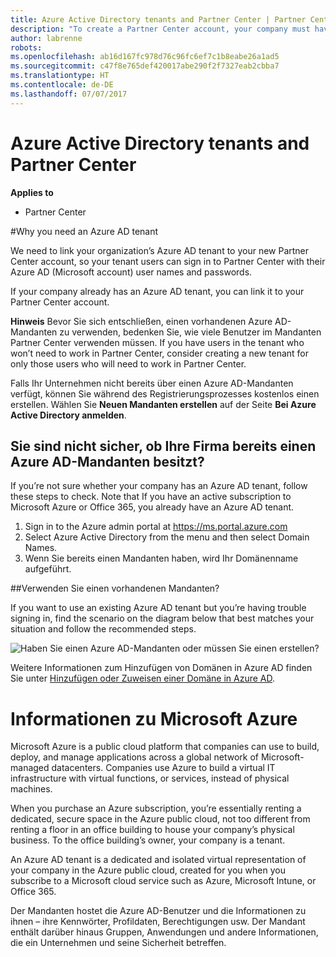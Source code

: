 ```yaml
---
title: Azure Active Directory tenants and Partner Center | Partner Center
description: "To create a Partner Center account, your company must have an Azure Active Directory (Azure AD) tenant. Azure AD is Microsoft’s cloud-based directory and identity management service."
author: labrenne
robots: 
ms.openlocfilehash: ab16d167fc978d76c96fc6ef7c1b8eabe26a1ad5
ms.sourcegitcommit: c47f8e765def420017abe290f2f7327eab2cbba7
ms.translationtype: HT
ms.contentlocale: de-DE
ms.lasthandoff: 07/07/2017
---
```

# <a name="azure-active-directory-tenants-and-partner-center"></a>Azure Active Directory tenants and Partner Center  

**Applies to**

-  Partner Center

#<a name="why-you-need-an-azure-ad-tenant"></a>Why you need an Azure AD tenant

We need to link your organization’s Azure AD tenant to your new Partner Center account, so your tenant users can sign in to Partner Center with their Azure AD (Microsoft account) user names and passwords.

If your company already has an Azure AD tenant, you can link it to your Partner Center account. 

**Hinweis** Bevor Sie sich entschließen, einen vorhandenen Azure AD-Mandanten zu verwenden, bedenken Sie, wie viele Benutzer im Mandanten Partner Center verwenden müssen. If you have users in the tenant who won’t need to work in Partner Center, consider creating a new tenant for only those users who will need to work in Partner Center.

Falls Ihr Unternehmen nicht bereits über einen Azure AD-Mandanten verfügt, können Sie während des Registrierungsprozesses kostenlos einen erstellen. Wählen Sie **Neuen Mandanten erstellen** auf der Seite **Bei Azure Active Directory anmelden**. 


## <a name="not-sure-if-your-company-already-has-an-azure-ad-tenant"></a>Sie sind nicht sicher, ob Ihre Firma bereits einen Azure AD-Mandanten besitzt?

If you’re not sure whether your company has an Azure AD tenant, follow these steps to check. Note that If you have an active subscription to Microsoft Azure or Office 365, you already have an Azure AD tenant.
1.  Sign in to the Azure admin portal at https://ms.portal.azure.com
2.  Select Azure Active Directory from the menu and then select Domain Names.
3.  Wenn Sie bereits einen Mandanten haben, wird Ihr Domänenname aufgeführt.

##<a name="using-an-existing-tenant"></a>Verwenden Sie einen vorhandenen Mandanten?

If you want to use an existing Azure AD tenant but you’re having trouble signing in, find the scenario on the diagram below that best matches your situation and follow the recommended steps. 

![Haben Sie einen Azure AD-Mandanten oder müssen Sie einen erstellen?](images/onboardingAADFlow.png)

Weitere Informationen zum Hinzufügen von Domänen in Azure AD finden Sie unter [Hinzufügen oder Zuweisen einer Domäne in Azure AD](https://docs.microsoft.com/azure/active-directory/active-directory-add-domain).

# <a name="about-microsoft-azure"></a>Informationen zu Microsoft Azure

Microsoft Azure is a public cloud platform that companies can use to build, deploy, and manage applications across a global network of Microsoft-managed datacenters. Companies use Azure to build a virtual IT infrastructure with virtual functions, or services, instead of physical machines. 

When you purchase an Azure subscription, you’re essentially renting a dedicated, secure space in the Azure public cloud, not too different from renting a floor in an office building to house your company’s physical business. To the office building’s owner, your company is a tenant. 

An Azure AD tenant is a dedicated and isolated virtual representation of your company in the Azure public cloud, created for you when you subscribe to a Microsoft cloud service such as Azure, Microsoft Intune, or Office 365. 

Der Mandanten hostet die Azure AD-Benutzer und die Informationen zu ihnen – ihre Kennwörter, Profildaten, Berechtigungen usw. Der Mandant enthält darüber hinaus Gruppen, Anwendungen und andere Informationen, die ein Unternehmen und seine Sicherheit betreffen. 

